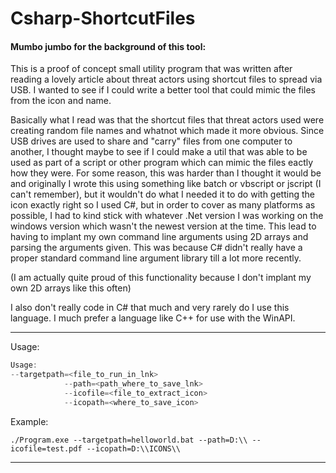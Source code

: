 # Csharp-ShortcutFiles

#### Mumbo jumbo for the background of this tool:

This is a proof of concept small utility program that was written after reading a lovely article about threat actors using shortcut files to spread via USB. I wanted to see if I could write a better tool that
could mimic the files from the icon and name.

Basically what I read was that the shortcut files that threat actors used were creating random file names and whatnot which made it more obvious. Since USB drives are used to share and "carry" files from one computer to another, I thought maybe to see if I could make a util that was able to be used as part of a script or other program which can mimic the files eactly how they were. For some reason, this was harder
than I thought it would be and originally I wrote this using something like batch or vbscript or jscript (I can't remember), but it wouldn't do what I needed it to do with getting the icon exactly right so I
used C#, but in order to cover as many platforms as possible, I had to kind stick with whatever .Net version I was working on the windows version which wasn't the newest version at the time. This lead to having to implant my own command line arguments using 2D arrays and parsing the arguments given. This was because C# didn't really have a proper standard command line argument library till a lot more recently.

(I am actually quite proud of this functionality because I don't implant my own 2D arrays like this often)

I also don't really code in C# that much and very rarely do I use this language. I much prefer a language like C++ for use with the WinAPI.

------

Usage:

```c#
Usage:
--targetpath=<file_to_run_in_lnk>
            --path=<path_where_to_save_lnk> 
            --icofile=<file_to_extract_icon> 
            --icopath=<where_to_save_icon> 
```

Example:

```
./Program.exe --targetpath=helloworld.bat --path=D:\\ --icofile=test.pdf --icopath=D:\\ICONS\\
```
------
